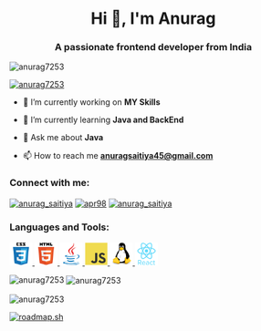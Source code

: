 <h1 align="center">Hi 👋, I'm Anurag</h1>
<h3 align="center">A passionate frontend developer from India</h3>

<p align="left"> <img src="https://komarev.com/ghpvc/?username=anurag7253&label=Profile%20views&color=0e75b6&style=flat" alt="anurag7253" /> </p>

<p align="left"> <a href="https://github.com/ryo-ma/github-profile-trophy"><img src="https://github-profile-trophy.vercel.app/?username=anurag7253" alt="anurag7253" /></a> </p>

- 🔭 I’m currently working on **MY Skills**

- 🌱 I’m currently learning **Java and BackEnd**

- 💬 Ask me about **Java**

- 📫 How to reach me **anuragsaitiya45@gmail.com**

<h3 align="left">Connect with me:</h3>
<p align="left">
<a href="https://twitter.com/anurag_saitiya" target="blank"><img align="center" src="https://raw.githubusercontent.com/rahuldkjain/github-profile-readme-generator/master/src/images/icons/Social/twitter.svg" alt="anurag_saitiya" height="30" width="40" /></a>
<a href="https://linkedin.com/in/apr98" target="blank"><img align="center" src="https://raw.githubusercontent.com/rahuldkjain/github-profile-readme-generator/master/src/images/icons/Social/linked-in-alt.svg" alt="apr98" height="30" width="40" /></a>
<a href="https://instagram.com/anurag_saitiya" target="blank"><img align="center" src="https://raw.githubusercontent.com/rahuldkjain/github-profile-readme-generator/master/src/images/icons/Social/instagram.svg" alt="anurag_saitiya" height="30" width="40" /></a>
</p>

<h3 align="left">Languages and Tools:</h3>
<p align="left"> <a href="https://www.w3schools.com/css/" target="_blank" rel="noreferrer"> <img src="https://raw.githubusercontent.com/devicons/devicon/master/icons/css3/css3-original-wordmark.svg" alt="css3" width="40" height="40"/> </a> <a href="https://www.w3.org/html/" target="_blank" rel="noreferrer"> <img src="https://raw.githubusercontent.com/devicons/devicon/master/icons/html5/html5-original-wordmark.svg" alt="html5" width="40" height="40"/> </a> <a href="https://www.java.com" target="_blank" rel="noreferrer"> <img src="https://raw.githubusercontent.com/devicons/devicon/master/icons/java/java-original.svg" alt="java" width="40" height="40"/> </a> <a href="https://developer.mozilla.org/en-US/docs/Web/JavaScript" target="_blank" rel="noreferrer"> <img src="https://raw.githubusercontent.com/devicons/devicon/master/icons/javascript/javascript-original.svg" alt="javascript" width="40" height="40"/> </a> <a href="https://www.linux.org/" target="_blank" rel="noreferrer"> <img src="https://raw.githubusercontent.com/devicons/devicon/master/icons/linux/linux-original.svg" alt="linux" width="40" height="40"/> </a> <a href="https://reactjs.org/" target="_blank" rel="noreferrer"> <img src="https://raw.githubusercontent.com/devicons/devicon/master/icons/react/react-original-wordmark.svg" alt="react" width="40" height="40"/> </a> </p>

<p><img align="left" src="https://github-readme-stats.vercel.app/api/top-langs?username=anurag7253&show_icons=true&locale=en&layout=compact" alt="anurag7253" /></p>

<p>&nbsp;<img align="center" src="https://github-readme-stats.vercel.app/api?username=anurag7253&show_icons=true&locale=en" alt="anurag7253" /></p>

<p><img align="center" src="https://github-readme-streak-stats.herokuapp.com/?user=anurag7253&" alt="anurag7253" /></p>
<a href="https://roadmap.sh"><img src="https://roadmap.sh/card/tall/652fc4faf43a58c923e5c757?variant=dark" alt="roadmap.sh"/></a>
